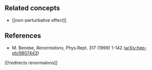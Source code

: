 
## Related concepts

* [[non-perturbative effect]]

## References

* M. Beneke, _Renormalons_, Phys.Rept. 317 (1999) 1-142 ([arXiv:hep-ph/9807443](http://arxiv.org/abs/hep-ph/9807443))

[[!redirects renormalons]]
